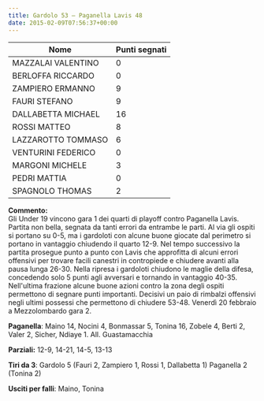 ```yaml
---
title: Gardolo 53 – Paganella Lavis 48
date: 2015-02-09T07:56:37+00:00
---
```

| **Nome** | **Punti segnati** |
| -------- | ----------------- |
| MAZZALAI VALENTINO | 0 |
| BERLOFFA RICCARDO | 0 |
| ZAMPIERO ERMANNO | 9 |
| FAURI STEFANO | 9 |
| DALLABETTA MICHAEL | 16 |
| ROSSI MATTEO | 8 |
| LAZZAROTTO TOMMASO | 6 |
| VENTURINI FEDERICO | 0 |
| MARGONI MICHELE | 3 |
| PEDRI MATTIA | 0 |
| SPAGNOLO THOMAS | 2 |

**Commento:**  
Gli Under 19 vincono gara 1 dei quarti di playoff contro Paganella Lavis. Partita non bella, segnata da tanti errori da entrambe le parti. Al via gli ospiti si portano su 0-5, ma i gardoloti con alcune buone giocate dal perimetro si portano in vantaggio chiudendo il quarto 12-9. Nel tempo successivo la partita prosegue punto a punto con Lavis che approfitta di alcuni errori offensivi per trovare facili canestri in contropiede e chiudere avanti alla pausa lunga 26-30. Nella ripresa i gardoloti chiudono le maglie della difesa, concedendo solo 5 punti agli avversari e tornando in vantaggio 40-35. Nell'ultima frazione alcune buone azioni contro la zona degli ospiti permettono di segnare punti importanti. Decisivi un paio di rimbalzi offensivi negli ultimi possessi che permettono di chiudere 53-48. Venerdì 20 febbraio a Mezzolombardo gara 2.

**Paganella**: Maino 14, Nocini 4, Bonmassar 5, Tonina 16, Zobele 4, Berti 2, Valer 2, Sicher, Ndiaye 1. All. Guastamacchia

**Parziali:** 12-9, 14-21, 14-5, 13-13

**Tiri da 3**: Gardolo 5 (Fauri 2, Zampiero 1, Rossi 1, Dallabetta 1) Paganella 2 (Tonina 2)

**Usciti per falli**: Maino, Tonina